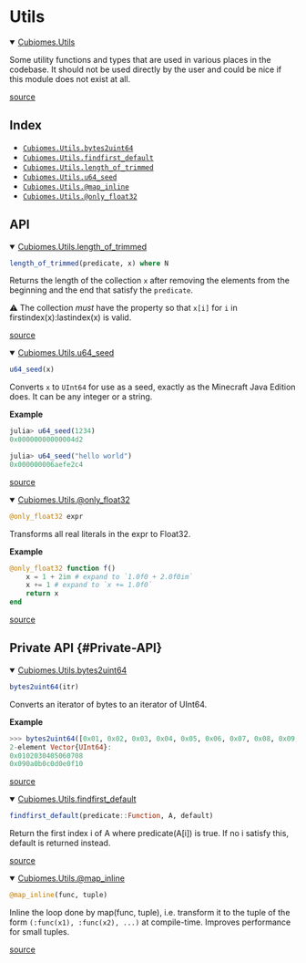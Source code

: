 
# Utils
<details class='jldocstring custom-block' open>
<summary><a id='Cubiomes.Utils' href='#Cubiomes.Utils'><span class="jlbinding">Cubiomes.Utils</span></a> <Badge type="info" class="jlObjectType jlModule" text="Module" /></summary>



Some utility functions and types that are used in various places in the codebase. It should not be used directly by the user and could be nice if this module does not exist at all.


<Badge type="info" class="source-link" text="source"><a href="https://github.com/arnaud-ma/Cubiomes.jl/blob/4931c2c0e998671decf0afcb343b5f80b19e6a57/src/utils.jl#L1-L4" target="_blank" rel="noreferrer">source</a></Badge>

</details>


## Index
- [`Cubiomes.Utils.bytes2uint64`](#Cubiomes.Utils.bytes2uint64-Tuple{Any})
- [`Cubiomes.Utils.findfirst_default`](#Cubiomes.Utils.findfirst_default-Tuple{Function,%20Any,%20Any})
- [`Cubiomes.Utils.length_of_trimmed`](#Cubiomes.Utils.length_of_trimmed-Tuple{Any,%20Any})
- [`Cubiomes.Utils.u64_seed`](#Cubiomes.Utils.u64_seed)
- [`Cubiomes.Utils.@map_inline`](#Cubiomes.Utils.@map_inline-Tuple{Any,%20Any})
- [`Cubiomes.Utils.@only_float32`](#Cubiomes.Utils.@only_float32-Tuple{Any})


## API
<details class='jldocstring custom-block' open>
<summary><a id='Cubiomes.Utils.length_of_trimmed-Tuple{Any, Any}' href='#Cubiomes.Utils.length_of_trimmed-Tuple{Any, Any}'><span class="jlbinding">Cubiomes.Utils.length_of_trimmed</span></a> <Badge type="info" class="jlObjectType jlMethod" text="Method" /></summary>



```julia
length_of_trimmed(predicate, x) where N
```


Returns the length of the collection `x` after removing the elements from the beginning and the end that satisfy the `predicate`.

⚠ The collection _must_ have the property so that `x[i]` for `i` in firstindex(x):lastindex(x) is valid.


<Badge type="info" class="source-link" text="source"><a href="https://github.com/arnaud-ma/Cubiomes.jl/blob/4931c2c0e998671decf0afcb343b5f80b19e6a57/src/utils.jl#L179-L187" target="_blank" rel="noreferrer">source</a></Badge>

</details>

<details class='jldocstring custom-block' open>
<summary><a id='Cubiomes.Utils.u64_seed' href='#Cubiomes.Utils.u64_seed'><span class="jlbinding">Cubiomes.Utils.u64_seed</span></a> <Badge type="info" class="jlObjectType jlFunction" text="Function" /></summary>



```julia
u64_seed(x)
```


Converts `x` to `UInt64` for use as a seed, exactly as the Minecraft Java Edition does. It can be any integer or a string.

**Example**

```julia
julia> u64_seed(1234)
0x00000000000004d2

julia> u64_seed("hello world")
0x000000006aefe2c4
```



<Badge type="info" class="source-link" text="source"><a href="https://github.com/arnaud-ma/Cubiomes.jl/blob/4931c2c0e998671decf0afcb343b5f80b19e6a57/src/utils.jl#L46-L60" target="_blank" rel="noreferrer">source</a></Badge>

</details>

<details class='jldocstring custom-block' open>
<summary><a id='Cubiomes.Utils.@only_float32-Tuple{Any}' href='#Cubiomes.Utils.@only_float32-Tuple{Any}'><span class="jlbinding">Cubiomes.Utils.@only_float32</span></a> <Badge type="info" class="jlObjectType jlMacro" text="Macro" /></summary>



```julia
@only_float32 expr
```


Transforms all real literals in the expr to Float32.

**Example**

```julia
@only_float32 function f()
    x = 1 + 2im # expand to `1.0f0 + 2.0f0im`
    x += 1 # expand to `x += 1.0f0`
    return x
end
```



<Badge type="info" class="source-link" text="source"><a href="https://github.com/arnaud-ma/Cubiomes.jl/blob/4931c2c0e998671decf0afcb343b5f80b19e6a57/src/utils.jl#L266-L279" target="_blank" rel="noreferrer">source</a></Badge>

</details>


## Private API {#Private-API}
<details class='jldocstring custom-block' open>
<summary><a id='Cubiomes.Utils.bytes2uint64-Tuple{Any}' href='#Cubiomes.Utils.bytes2uint64-Tuple{Any}'><span class="jlbinding">Cubiomes.Utils.bytes2uint64</span></a> <Badge type="info" class="jlObjectType jlMethod" text="Method" /></summary>



```julia
bytes2uint64(itr)
```


Converts an iterator of bytes to an iterator of UInt64.

**Example**

```julia
>>> bytes2uint64([0x01, 0x02, 0x03, 0x04, 0x05, 0x06, 0x07, 0x08, 0x09, 0x0A, 0x0B, 0x0C, 0x0D, 0x0E, 0x0F, 0x10]) |> collect
2-element Vector{UInt64}:
0x0102030405060708
0x090a0b0c0d0e0f10
```



<Badge type="info" class="source-link" text="source"><a href="https://github.com/arnaud-ma/Cubiomes.jl/blob/4931c2c0e998671decf0afcb343b5f80b19e6a57/src/utils.jl#L16-L28" target="_blank" rel="noreferrer">source</a></Badge>

</details>

<details class='jldocstring custom-block' open>
<summary><a id='Cubiomes.Utils.findfirst_default-Tuple{Function, Any, Any}' href='#Cubiomes.Utils.findfirst_default-Tuple{Function, Any, Any}'><span class="jlbinding">Cubiomes.Utils.findfirst_default</span></a> <Badge type="info" class="jlObjectType jlMethod" text="Method" /></summary>



```julia
findfirst_default(predicate::Function, A, default)
```


Return the first index i of A where predicate(A[i]) is true. If no i satisfy this, default is returned instead.


<Badge type="info" class="source-link" text="source"><a href="https://github.com/arnaud-ma/Cubiomes.jl/blob/4931c2c0e998671decf0afcb343b5f80b19e6a57/src/utils.jl#L245-L250" target="_blank" rel="noreferrer">source</a></Badge>

</details>

<details class='jldocstring custom-block' open>
<summary><a id='Cubiomes.Utils.@map_inline-Tuple{Any, Any}' href='#Cubiomes.Utils.@map_inline-Tuple{Any, Any}'><span class="jlbinding">Cubiomes.Utils.@map_inline</span></a> <Badge type="info" class="jlObjectType jlMacro" text="Macro" /></summary>



```julia
@map_inline(func, tuple)
```


Inline the loop done by map(func, tuple), i.e. transform it to the tuple of the form `(:func(x1), :func(x2), ...)` at compile-time. Improves performance for small tuples.


<Badge type="info" class="source-link" text="source"><a href="https://github.com/arnaud-ma/Cubiomes.jl/blob/4931c2c0e998671decf0afcb343b5f80b19e6a57/src/utils.jl#L304-L309" target="_blank" rel="noreferrer">source</a></Badge>

</details>


